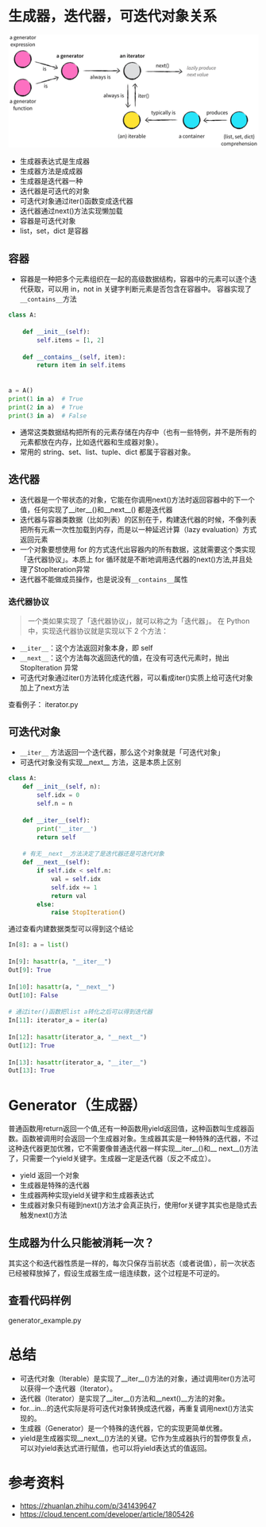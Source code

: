 # 生成器，迭代器，可迭代对象关系

![avatar](gen_iterator.png)

- 生成器表达式是生成器
- 生成器方法是成成器
- 生成器是迭代器一种
- 迭代器是可迭代的对象
- 可迭代对象通过iter()函数变成迭代器
- 迭代器通过next()方法实现懒加载
- 容器是可迭代对象
- list，set，dict 是容器

## 容器

- 容器是一种把多个元素组织在一起的高级数据结构，容器中的元素可以逐个迭代获取，可以用 in，not in 关键字判断元素是否包含在容器中。 容器实现了`__contains__`方法

```python
class A:

    def __init__(self):
        self.items = [1, 2]

    def __contains__(self, item):
        return item in self.items


a = A()
print(1 in a)  # True
print(2 in a)  # True
print(3 in a)  # False
```

- 通常这类数据结构把所有的元素存储在内存中（也有一些特例，并不是所有的元素都放在内存，比如迭代器和生成器对象）。
- 常用的 string、set、list、tuple、dict 都属于容器对象。

## 迭代器

- 迭代器是一个带状态的对象，它能在你调用next()方法时返回容器中的下一个值，任何实现了__iter__()和__next__() 都是迭代器
- 迭代器与容器类数据（比如列表）的区别在于，构建迭代器的时候，不像列表把所有元素一次性加载到内存，而是以一种延迟计算（lazy evaluation）方式返回元素
- 一个对象要想使用 for 的方式迭代出容器内的所有数据，这就需要这个类实现「迭代器协议」。本质上 for 循环就是不断地调用迭代器的next()方法,并且处理了StopIteration异常
- 迭代器不能做成员操作，也是说没有`__contains__`属性

### 迭代器协议

> 一个类如果实现了「迭代器协议」，就可以称之为「迭代器」。 在 Python 中，实现迭代器协议就是实现以下 2 个方法：

- `__iter__`：这个方法返回对象本身，即 self
- `__next__`：这个方法每次返回迭代的值，在没有可迭代元素时，抛出 StopIteration 异常
- 可迭代对象通过iter()方法转化成迭代器，可以看成iter()实质上给可迭代对象加上了next方法

查看例子： iterator.py

## 可迭代对象

- `__iter__` 方法返回一个迭代器，那么这个对象就是「可迭代对象」
- 可迭代对象没有实现__next__ 方法，这是本质上区别

```python
class A:
    def __init__(self, n):
        self.idx = 0
        self.n = n

    def __iter__(self):
        print('__iter__')
        return self

    # 有无__next__方法决定了是迭代器还是可迭代对象
    def __next__(self):
        if self.idx < self.n:
            val = self.idx
            self.idx += 1
            return val
        else:
            raise StopIteration()
```

通过查看内建数据类型可以得到这个结论

```python
In[8]: a = list()

In[9]: hasattr(a, "__iter__")
Out[9]: True

In[10]: hasattr(a, "__next__")
Out[10]: False

# 通过iter()函数把list a转化之后可以得到迭代器
In[11]: iterator_a = iter(a)

In[12]: hasattr(iterator_a, "__next__")
Out[12]: True

In[13]: hasattr(iterator_a, "__iter__")
Out[13]: True
```

# Generator（生成器）

普通函数用return返回一个值,还有一种函数用yield返回值，这种函数叫生成器函数。函数被调用时会返回一个生成器对象。生成器其实是一种特殊的迭代器，不过这种迭代器更加优雅，它不需要像普通迭代器一样实现__iter__()和__
next__()方法了，只需要一个yield关键字。生成器一定是迭代器（反之不成立）。

- yield 返回一个对象
- 生成器是特殊的迭代器
- 生成器两种实现yield关键字和生成器表达式
- 生成器对象只有碰到next()方法才会真正执行，使用for关键字其实也是隐式去触发next()方法

## 生成器为什么只能被消耗一次？

其实这个和迭代器性质是一样的，每次只保存当前状态（或者说值），前一次状态已经被释放掉了，假设生成器生成一组连续数，这个过程是不可逆的。

## 查看代码样例

generator_example.py

# 总结

- 可迭代对象（Iterable）是实现了__iter__()方法的对象，通过调用iter()方法可以获得一个迭代器（Iterator）。
- 迭代器（Iterator）是实现了__iter__()方法和__next()__方法的对象。
- for...in...的迭代实际是将可迭代对象转换成迭代器，再重复调用next()方法实现的。
- 生成器（Generator）是一个特殊的迭代器，它的实现更简单优雅。
- yield是生成器实现__next__()方法的关键。它作为生成器执行的暂停恢复点，可以对yield表达式进行赋值，也可以将yield表达式的值返回。

# 参考资料

- https://zhuanlan.zhihu.com/p/341439647
- https://cloud.tencent.com/developer/article/1805426
